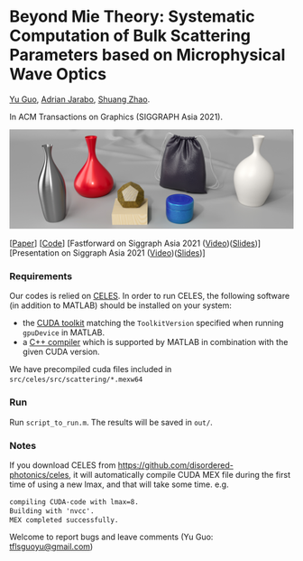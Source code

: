 # Beyond Mie Theory: Systematic Computation of Bulk Scattering Parameters based on Microphysical Wave Optics

[Yu Guo](https://tflsguoyu.github.io/), [Adrian Jarabo](http://giga.cps.unizar.es/~ajarabo/), [Shuang Zhao](https://shuangz.com/). 

In ACM Transactions on Graphics (SIGGRAPH Asia 2021). 

<img src="https://github.com/tflsguoyu/proceduralmat_suppl/blob/master/github/teaser.jpg" width="750px">

[[Paper](https://github.com/tflsguoyu/beyondmie_paper/blob/master/beyondmie.pdf)]
[[Code](https://github.com/tflsguoyu/beyondmie/)]
[Fastforward on Siggraph Asia 2021 ([Video](https://youtu.be/zl5zSoqKTwo))([Slides](https://github.com/tflsguoyu/beyondmie_suppl/blob/master/github/beyondmie_ff.pptx))] \
[Presentation on Siggraph Asia 2021 ([Video](https://youtu.be/QiiEasWR1-E))([Slides](https://github.com/tflsguoyu/beyondmie_suppl/blob/master/github/beyondmie_main.pptx))]

### Requirements
Our codes is relied on [CELES](https://github.com/disordered-photonics/celes).
In order to run CELES, the following software (in addition to MATLAB) should be installed on your system:
* the [CUDA toolkit](https://developer.nvidia.com/cuda-downloads) matching the `ToolkitVersion` specified when running `gpuDevice` in MATLAB.
* a [C++ compiler](https://it.mathworks.com/support/compilers.html) which is supported by MATLAB in combination with the given CUDA version.

We have precompiled cuda files included in `src/celes/src/scattering/*.mexw64`

### Run
Run `script_to_run.m`. The results will be saved in `out/`.

### Notes
If you download CELES from https://github.com/disordered-photonics/celes, 
it will automatically compile CUDA MEX file during the first time of using a new lmax, and that will take some time.
e.g.
```
compiling CUDA-code with lmax=8.
Building with 'nvcc'.
MEX completed successfully.
```
Welcome to report bugs and leave comments (Yu Guo: tflsguoyu@gmail.com)
